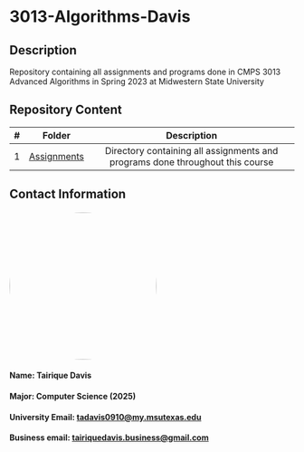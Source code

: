 # 3013-Algorithms-Davis

## Description

Repository containing all assignments and programs done in CMPS 3013 Advanced Algorithms in Spring 2023 at Midwestern State University

## Repository Content
| # | Folder | Description |
| :------: | :-----------: | :----------: |
|  1  | <a href = "https://github.com/Logicxrd/3013-Algorithms-Davis/tree/main/Assignments">Assignments</a>| Directory containing all assignments and programs done throughout this course |

## Contact Information

#### <img style="height:auto; border-radius:50%;" alt="" width="260" height="260" src="https://user-images.githubusercontent.com/108636715/213933685-0716066e-9792-4cc9-ba5e-1d0ae421d366.jpg">
#### Name: Tairique Davis
#### Major: Computer Science (2025)
#### University Email: tadavis0910@my.msutexas.edu
#### Business email: tairiquedavis.business@gmail.com



